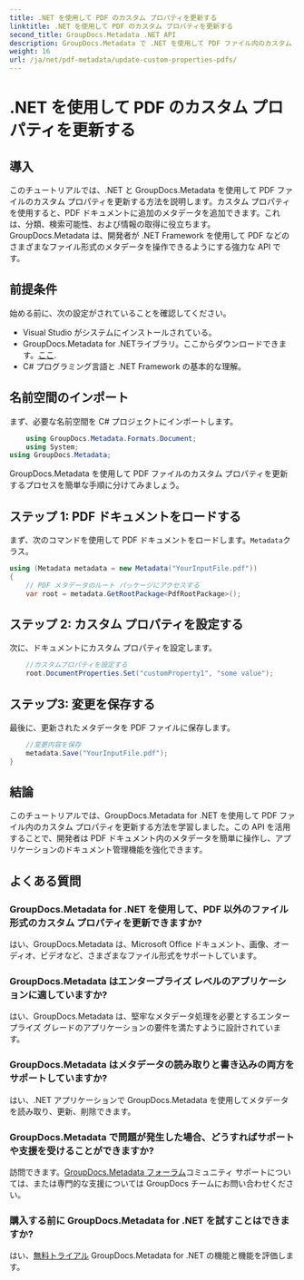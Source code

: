 ```yaml
---
title: .NET を使用して PDF のカスタム プロパティを更新する
linktitle: .NET を使用して PDF のカスタム プロパティを更新する
second_title: GroupDocs.Metadata .NET API
description: GroupDocs.Metadata で .NET を使用して PDF ファイル内のカスタム プロパティを更新する方法を学習します。PDF メタデータを効率的に操作するための簡単な手順です。
weight: 16
url: /ja/net/pdf-metadata/update-custom-properties-pdfs/
---
```


# .NET を使用して PDF のカスタム プロパティを更新する

## 導入
このチュートリアルでは、.NET と GroupDocs.Metadata を使用して PDF ファイルのカスタム プロパティを更新する方法を説明します。カスタム プロパティを使用すると、PDF ドキュメントに追加のメタデータを追加できます。これは、分類、検索可能性、および情報の取得に役立ちます。 GroupDocs.Metadata は、開発者が .NET Framework を使用して PDF などのさまざまなファイル形式のメタデータを操作できるようにする強力な API です。
## 前提条件
始める前に、次の設定がされていることを確認してください。
- Visual Studio がシステムにインストールされている。
-  GroupDocs.Metadata for .NETライブラリ。ここからダウンロードできます。[ここ](https://releases.groupdocs.com/metadata/net/).
- C# プログラミング言語と .NET Framework の基本的な理解。

## 名前空間のインポート
まず、必要な名前空間を C# プロジェクトにインポートします。
```csharp
    using GroupDocs.Metadata.Formats.Document;
    using System;
using GroupDocs.Metadata;
```

GroupDocs.Metadata を使用して PDF ファイルのカスタム プロパティを更新するプロセスを簡単な手順に分けてみましょう。
## ステップ 1: PDF ドキュメントをロードする
まず、次のコマンドを使用して PDF ドキュメントをロードします。`Metadata`クラス。
```csharp
using (Metadata metadata = new Metadata("YourInputFile.pdf"))
{
    // PDF メタデータのルート パッケージにアクセスする
    var root = metadata.GetRootPackage<PdfRootPackage>();
```
## ステップ 2: カスタム プロパティを設定する
次に、ドキュメントにカスタム プロパティを設定します。
```csharp
    //カスタムプロパティを設定する
    root.DocumentProperties.Set("customProperty1", "some value");
```
## ステップ3: 変更を保存する
最後に、更新されたメタデータを PDF ファイルに保存します。
```csharp
    //変更内容を保存
    metadata.Save("YourInputFile.pdf");
}
```

## 結論
このチュートリアルでは、GroupDocs.Metadata for .NET を使用して PDF ファイル内のカスタム プロパティを更新する方法を学習しました。この API を活用することで、開発者は PDF ドキュメント内のメタデータを簡単に操作し、アプリケーションのドキュメント管理機能を強化できます。

## よくある質問
### GroupDocs.Metadata for .NET を使用して、PDF 以外のファイル形式のカスタム プロパティを更新できますか?
はい、GroupDocs.Metadata は、Microsoft Office ドキュメント、画像、オーディオ、ビデオなど、さまざまなファイル形式をサポートしています。
### GroupDocs.Metadata はエンタープライズ レベルのアプリケーションに適していますか?
はい、GroupDocs.Metadata は、堅牢なメタデータ処理を必要とするエンタープライズ グレードのアプリケーションの要件を満たすように設計されています。
### GroupDocs.Metadata はメタデータの読み取りと書き込みの両方をサポートしていますか?
はい、.NET アプリケーションで GroupDocs.Metadata を使用してメタデータを読み取り、更新、削除できます。
### GroupDocs.Metadata で問題が発生した場合、どうすればサポートや支援を受けることができますか?
訪問できます。[GroupDocs.Metadata フォーラム](https://forum.groupdocs.com/c/metadata/14)コミュニティ サポートについては、または専門的な支援については GroupDocs チームにお問い合わせください。
### 購入する前に GroupDocs.Metadata for .NET を試すことはできますか?
はい、[無料トライアル](https://releases.groupdocs.com/) GroupDocs.Metadata for .NET の機能と機能を評価します。